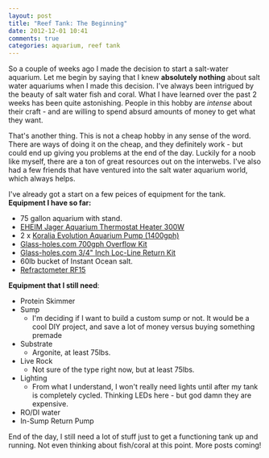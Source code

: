 ```yaml
---
layout: post
title: "Reef Tank: The Beginning"
date: 2012-12-01 10:41
comments: true
categories: aquarium, reef tank
---
```


So a couple of weeks ago I made the decision to start a salt-water aquarium. Let me begin by saying that I knew **absolutely nothing** about salt water aquariums when I made this decision. I've always been intrigued by the beauty of salt water fish and coral. What I have learned over the past 2 weeks has been quite astonishing. People in this hobby are *intense* about their craft - and are willing to spend absurd amounts of money to get what they want. 

<!--more-->

That's another thing. This is not a cheap hobby in any sense of the word. There are ways of doing it on the cheap, and they definitely work - but could end up giving you problems at the end of the day. Luckily for a noob like myself, there are a ton of great resources out on the interwebs. I've also had a few friends that have ventured into the salt water aquarium world, which always helps. 

I've already got a start on a few peices of equipment for the tank. **Equipment I have so far:**

- 75 gallon aquarium with stand.
- [EHEIM Jager Aquarium Thermostat Heater 300W](http://www.amazon.com/gp/product/B003I5UC0W/ref=oh_details_o04_s00_i00)
- 2 x [Koralia Evolution Aquarium Pump (1400gph)](http://www.amazon.com/gp/product/B0036S1ETY/ref=oh_details_o05_s00_i00)
- [Glass-holes.com 700gph Overflow Kit](http://www.glass-holes.com/700-gph-Overflow-Box-Complete-Kit-gh700kit.htm)
- [Glass-holes.com 3/4" Inch Loc-Line Return Kit](http://www.glass-holes.com/3-4-Inch-Loc-Line-Return-Kit-ghReturn75.htm)
- 60lb bucket of Instant Ocean salt.
- [Refractometer RF15](http://www.amazon.com/gp/product/B003H7ILCW/ref=oh_details_o03_s00_i00)

**Equipment that I still need**:

- Protein Skimmer
- Sump
	- I'm deciding if I want to build a custom sump or not. It would be a cool DIY project, and save a lot of money versus buying something premade
- Substrate
	- Argonite, at least 75lbs.
- Live Rock
	- Not sure of the type right now, but at least 75lbs.
- Lighting 
	- From what I understand, I won't really need lights until after my tank is completely cycled. Thinking LEDs here - but god damn they are expensive. 
- RO/DI water
- In-Sump Return Pump

End of the day, I still need a lot of stuff just to get a functioning tank up and running. Not even thinking about fish/coral at this point. More posts coming!



